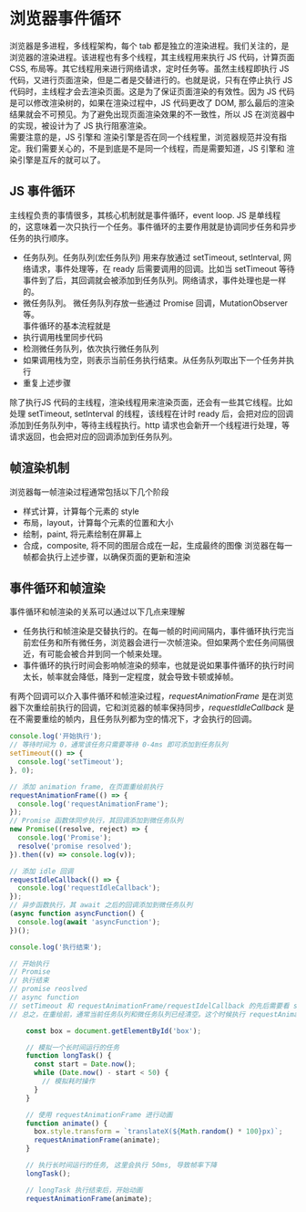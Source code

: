 # 浏览器事件循环
浏览器是多进程，多线程架构，每个 tab 都是独立的渲染进程。我们关注的，是浏览器的渲染进程。该进程也有多个线程，其主线程用来执行 JS 代码，计算页面 CSS, 布局等。其它线程用来进行网络请求，定时任务等。虽然主线程即执行 JS 代码，又进行页面渲染，但是二者是交替进行的。也就是说，只有在停止执行 JS 代码时，主线程才会去渲染页面。这是为了保证页面渲染的有效性。因为 JS 代码是可以修改渲染树的，如果在渲染过程中，JS 代码更改了 DOM, 那么最后的渲染结果就会不可预见。为了避免出现页面渲染效果的不一致性，所以 JS 在浏览器中的实现，被设计为了 JS 执行阻塞渲染。  
需要注意的是，JS 引擎和 渲染引擎是否在同一个线程里，浏览器规范并没有指定。我们需要关心的，不是到底是不是同一个线程，而是需要知道，JS 引擎和 渲染引擎是互斥的就可以了。  
## JS 事件循环
主线程负责的事情很多，其核心机制就是事件循环，event loop. JS 是单线程的，这意味着一次只执行一个任务。事件循环的主要作用就是协调同步任务和异步任务的执行顺序。  
* 任务队列。任务队列(宏任务队列) 用来存放通过 setTimeout, setInterval, 网络请求，事件处理等，在 ready 后需要调用的回调。比如当 setTimeout 等待事件到了后，其回调就会被添加到任务队列。网络请求，事件处理也是一样的。
* 微任务队列。 微任务队列存放一些通过 Promise 回调，MutationObserver 等。  
事件循环的基本流程就是
* 执行调用栈里同步代码
* 检测微任务队列，依次执行微任务队列
* 如果调用栈为空，则表示当前任务执行结束。从任务队列取出下一个任务并执行
* 重复上述步骤  

除了执行JS 代码的主线程，渲染线程用来渲染页面，还会有一些其它线程。比如处理 setTimeout, setInterval 的线程，该线程在计时 ready 后，会把对应的回调添加到任务队列中，等待主线程执行。http 请求也会新开一个线程进行处理，等请求返回，也会把对应的回调添加到任务队列。

## 帧渲染机制
浏览器每一帧渲染过程通常包括以下几个阶段
* 样式计算，计算每个元素的 style
* 布局，layout，计算每个元素的位置和大小
* 绘制，paint, 将元素绘制在屏幕上
* 合成，composite, 将不同的图层合成在一起，生成最终的图像
浏览器在每一帧都会执行上述步骤，以确保页面的更新和渲染

## 事件循环和帧渲染
事件循环和帧渲染的关系可以通过以下几点来理解
* 任务执行和帧渲染是交替执行的。在每一帧的时间间隔内，事件循环执行完当前宏任务和所有微任务，浏览器会进行一次帧渲染。但如果两个宏任务间隔很近，有可能会被合并到同一个帧来处理。
* 事件循环的执行时间会影响帧渲染的频率，也就是说如果事件循环的执行时间太长，帧率就会降低，降到一定程度，就会导致卡顿或掉帧。

有两个回调可以介入事件循环和帧渲染过程，*requestAnimationFrame* 是在浏览器下次重绘前执行的回调，它和浏览器的帧率保持同步，*requestIdleCallback* 是在不需要重绘的帧内，且任务队列都为空的情况下，才会执行的回调。 
```js
console.log('开始执行');
// 等待时间为 0，通常该任务只需要等待 0-4ms 即可添加到任务队列
setTimeout(() => {
  console.log('setTimeout');
}, 0);

// 添加 animation frame, 在页面重绘前执行
requestAnimationFrame(() => {
  console.log('requestAnimationFrame');
});
// Promise 函数体同步执行，其回调添加到微任务队列
new Promise((resolve, reject) => {
  console.log('Promise');
  resolve('promise resolved');
}).then((v) => console.log(v));

// 添加 idle 回调
requestIdleCallback(() => {
  console.log('requestIdleCallback');
});
// 异步函数执行，其 await 之后的回调添加到微任务队列
(async function asyncFunction() {
  console.log(await 'asyncFunction');
})();

console.log('执行结束');

// 开始执行
// Promise
// 执行结束
// promise reoslved
// async function
// setTimeout 和 requestAnimationFrame/requestIdelCallback 的先后需要看 setTimeout 加入到任务队列的时机
// 总之，在重绘前，通常当前任务队列和微任务队列已经清空。这个时候执行 requestAnimationFrame。重绘结束后，如果当前任务队列没有任务，则可以直接 idle callback
```
```js
    const box = document.getElementById('box');

    // 模拟一个长时间运行的任务
    function longTask() {
      const start = Date.now();
      while (Date.now() - start < 50) {
        // 模拟耗时操作
      }
    }

    // 使用 requestAnimationFrame 进行动画
    function animate() {
      box.style.transform = `translateX(${Math.random() * 100}px)`;
      requestAnimationFrame(animate);
    }

    // 执行长时间运行的任务, 这里会执行 50ms, 导致帧率下降
    longTask();

    // longTask 执行结束后，开始动画
    requestAnimationFrame(animate);
```